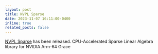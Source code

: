```yaml
---
layout: post
title: NVPL Sparse
date: 2023-11-07 16:11:00-0400
inline: true
related_posts: false
---
```


[NVPL Sparse](https://docs.nvidia.com/nvpl/_static/sparse/index.html) has been released. CPU-Accelerated Sparse Linear Algebra library for NVIDIA Arm-64 Grace
